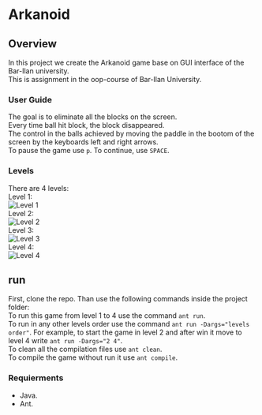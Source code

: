 # Arkanoid
## Overview
In this project we create the Arkanoid game base on GUI interface of the Bar-Ilan university. </br>
This is assignment in the oop-course of Bar-Ilan University.

### User Guide
The goal is to eliminate all the blocks on the screen. </br>
Every time ball hit block, the block disappeared. </br>
The control in the balls achieved by moving the paddle in the bootom of the screen by the keyboards left and right arrows. </br>
To pause the game use `p`. To continue, use `SPACE`.

### Levels
There are 4 levels: </br>
Level 1: </br>
![Level 1](https://user-images.githubusercontent.com/101872202/198084543-ee33f5a3-d565-43e2-a130-32522f4f45b9.png) </br>
Level 2: </br>
![Level 2](https://user-images.githubusercontent.com/101872202/198085088-0c3097b2-6a63-4b19-ab7e-ede042fb5d28.png) </br>
Level 3: </br>
![Level 3](https://user-images.githubusercontent.com/101872202/198085404-65a53f68-c334-4d00-8b18-a8ee8c3ceff6.png) </br>
Level 4: </br>
![Level 4](https://user-images.githubusercontent.com/101872202/198085642-1caeab52-32f7-4d7f-9a8d-c1e4610a837d.png) </br>


## run
First, clone the repo. Than use the following commands inside the project folder: </br>
To run this game from level 1 to 4 use the command `ant run`. </br>
To run in any other levels order use the command `ant run -Dargs="levels order"`. For example, to start the game in level 2 and after win it move to level 4 write `ant run -Dargs="2 4"`. </br>
To clean all the compilation files use `ant clean`. </br>
To compile the game without run it use `ant compile`. </br>

### Requierments
- Java.
- Ant.




